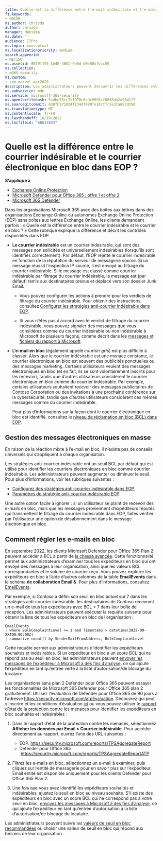 ```yaml
---
title: Quelle est la différence entre l’e-mail indésirable et l’e-mail en nombre ?
f1.keywords:
- NOCSH
ms.author: chrisda
author: chrisda
manager: dansimp
ms.date: ''
audience: ITPro
ms.topic: conceptual
ms.localizationpriority: medium
search.appverid:
- MET150
ms.assetid: 8079f193-1b40-4081-9e5d-d0e50dfbcc59
ms.collection:
- m365-security
ms.custom:
- seo-marvel-apr2020
description: Les administrateurs peuvent découvrir les différences entre le courrier indésirable (courrier indésirable) et le courrier en bloc (courrier gris) dans Exchange Online Protection (EOP).
ms.subservice: mdo
ms.service: microsoft-365-security
ms.openlocfilehash: 5adbe73cc7c1970c0cdc9698cf8868d42a9541f7
ms.sourcegitcommit: 0d8fb571024f134d7480fe14cffc5e31a687d356
ms.translationtype: MT
ms.contentlocale: fr-FR
ms.lasthandoff: 10/20/2022
ms.locfileid: "68633083"
---
```

# <a name="whats-the-difference-between-junk-email-and-bulk-email-in-eop"></a>Quelle est la différence entre le courrier indésirable et le courrier électronique en bloc dans EOP ?

**S’applique à**
- [Exchange Online Protection](exchange-online-protection-overview.md)
- [Microsoft Defender pour Office 365 : offre 1 et offre 2](defender-for-office-365.md)
- [Microsoft 365 Defender](../defender/microsoft-365-defender.md)

Dans les organisations Microsoft 365 avec des boîtes aux lettres dans des organisations Exchange Online ou autonomes Exchange Online Protection (EOP) sans boîtes aux lettres Exchange Online, les clients demandent parfois : « Quelle est la différence entre le courrier indésirable et le courrier en bloc ? » Cette rubrique explique la différence et décrit les contrôles disponibles dans EOP.

- **Le courrier indésirable** est un courrier indésirable, qui sont des messages non sollicités et universellement indésirables (lorsqu’ils sont identifiés correctement). Par défaut, l’EOP rejette le courrier indésirable en fonction de la réputation du serveur de messagerie source. Si un message réussit l’inspection IP source, il est envoyé au filtrage du courrier indésirable. Si le message est classé comme courrier indésirable par filtrage du courrier indésirable, le message est (par défaut) remis aux destinataires prévus et déplacé vers son dossier Junk Email.

  - Vous pouvez configurer les actions à prendre pour les verdicts de filtrage du courrier indésirable. Pour obtenir des instructions, consultez [Configurer les stratégies anti-courrier indésirable dans EOP](configure-your-spam-filter-policies.md).

  - Si vous n’êtes pas d’accord avec le verdict de filtrage du courrier indésirable, vous pouvez signaler des messages que vous considérez comme du courrier indésirable ou non indésirable à Microsoft de plusieurs façons, comme décrit dans les [messages et fichiers du rapport à Microsoft](report-junk-email-messages-to-microsoft.md).

- **L’e-mail en bloc** (également appelé _courrier gris_) est plus difficile à classer. Alors que le courrier indésirable est une menace constante, le courrier électronique en bloc est souvent des publicités ponctuelles ou des messages marketing. Certains utilisateurs veulent des messages électroniques en bloc (et en fait, ils se sont volontairement inscrits pour les recevoir), tandis que d’autres utilisateurs considèrent le courrier électronique en bloc comme du courrier indésirable. Par exemple, certains utilisateurs souhaitent recevoir des messages publicitaires de Contoso Corporation ou des invitations à une prochaine conférence sur la cybersécurité, tandis que d’autres utilisateurs considèrent ces mêmes messages comme du courrier indésirable.

  Pour plus d’informations sur la façon dont le courrier électronique en bloc est identifié, consultez le [niveau de réclamation en bloc (BCL) dans EOP](bulk-complaint-level-values.md).

## <a name="how-to-manage-bulk-email"></a>Gestion des messages électroniques en masse

En raison de la réaction mixte à l’e-mail en bloc, il n’existe pas de conseils universels qui s’appliquent à chaque organisation.

Les stratégies anti-courrier indésirable ont un seuil BCL par défaut qui est utilisé pour identifier les courriers électroniques en bloc comme courrier indésirable. Les administrateurs peuvent augmenter ou diminuer le seuil. Pour plus d’informations, voir les rubriques suivantes :

- [Configurez des stratégies anti-courrier indésirable dans EOP](configure-your-spam-filter-policies.md).
- [Paramètres de stratégie anti-courrier indésirable EOP](recommended-settings-for-eop-and-office365.md#eop-anti-spam-policy-settings)

Une autre option facile à ignorer : si un utilisateur se plaint de recevoir des e-mails en bloc, mais que les messages proviennent d’expéditeurs réputés qui transmettent le filtrage du courrier indésirable dans EOP, faites vérifier par l’utilisateur une option de désabonnement dans le message électronique en bloc.

## <a name="how-to-tune-bulk-email"></a>Comment régler les e-mails en bloc

En septembre 2022, les clients Microsoft Defender pour Office 365 Plan 2 peuvent accéder à BCL à partir de [la chasse avancée](/microsoft-365/security/defender/advanced-hunting-overview). Cette fonctionnalité permet aux administrateurs d’examiner tous les expéditeurs en bloc qui ont envoyé des messages à leur organisation, ainsi que les valeurs BCL correspondantes et le volume de courrier reçu. Vous pouvez explorer les expéditeurs en bloc à l’aide d’autres colonnes de la table **EmailEvents** dans le schéma **de collaboration Email &**. Pour plus d’informations, consultez [EmailEvents](/microsoft-365/security/defender/advanced-hunting-emailevents-table).

Par exemple, si Contoso a défini son seuil en bloc actuel sur 7 dans les stratégies anti-courrier indésirable, les destinataires de Contoso recevront un e-mail de tous les expéditeurs avec BCL \< 7 dans leur boîte de réception. Les administrateurs peuvent exécuter la requête suivante pour obtenir la liste de tous les expéditeurs en bloc de l’organisation :

```console
EmailEvents
| where BulkComplaintLevel >= 1 and Timestamp > datetime(2022-09-XXT00:00:00Z)
| summarize count() by SenderMailFromAddress, BulkComplaintLevel
```

Cette requête permet aux administrateurs d’identifier les expéditeurs souhaités et indésirables. Si un expéditeur en bloc a un score BCL qui ne répond pas au seuil en bloc, les administrateurs peuvent [envoyer les messages de l’expéditeur à Microsoft à des fins d’analyse](allow-block-email-spoof.md#use-the-microsoft-365-defender-portal-to-create-allow-entries-for-domains-and-email-addresses-in-the-submissions-portal), ce qui ajoute l’expéditeur en tant qu’entrée verte à la liste d’autorisation/de blocage du locataire.

Les organisations sans plan 2 Defender pour Office 365 peuvent essayer les fonctionnalités de Microsoft 365 Defender pour Office 365 plan 2 gratuitement. Utilisez l’évaluation de Defender pour Office 365 de 90 jours à l’adresse <https://security.microsoft.com/atpEvaluation>. Découvrez qui peut s’inscrire et les conditions d’évaluation [ici](try-microsoft-defender-for-office-365.md) ou vous pouvez utiliser le [rapport d’état de la protection contre les menaces](view-email-security-reports.md#threat-protection-status-report) pour identifier les expéditeurs en bloc souhaités et indésirables :

1. Dans le rapport d’état de la protection contre les menaces, sélectionnez **Afficher les données par Email \> Courrier indésirable**. Pour accéder directement au rapport, ouvrez l’une des URL suivantes :

   - EOP: <https://security.microsoft.com/reports/TPSAggregateReport>
   - Defender pour Office 365 :<https://security.microsoft.com/reports/TPSAggregateReportATP>

2. Filtrez les e-mails en bloc, sélectionnez un e-mail à examiner, puis cliquez sur l’entité de messagerie pour en savoir plus sur l’expéditeur. Email entité est disponible uniquement pour les clients Defender pour Office 365 Plan 2.

3. Une fois que vous avez identifié les expéditeurs souhaités et indésirables, ajustez le seuil en bloc au niveau souhaité. S’il existe des expéditeurs en bloc avec un score BCL qui ne correspond pas à votre seuil en bloc, [envoyez les messages à Microsoft à des fins d’analyse](allow-block-email-spoof.md#use-the-microsoft-365-defender-portal-to-create-allow-entries-for-domains-and-email-addresses-in-the-submissions-portal), ce qui ajoute l’expéditeur en tant qu’entrée d’autorisation à la liste d’autorisation/de blocage du locataire.

Les administrateurs peuvent suivre les [valeurs de seuil en bloc recommandées](recommended-settings-for-eop-and-office365.md#anti-spam-anti-malware-and-anti-phishing-protection-in-eop) ou choisir une valeur de seuil en bloc qui répond aux besoins de leur organisation.
